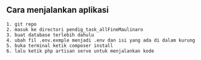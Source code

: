 ## Cara menjalankan aplikasi

    1. git repo
    2. masuk ke directori pendig_task_allFineMaulinaro
    3. buat database terlebih dahulu
    4. ubah fil .env.exmple menjadi .env dan isi yang ada di dalam kurung
    5. buka terminal ketik composer install
    6. lalu ketik php artisan serve untuk menjalankan kode
